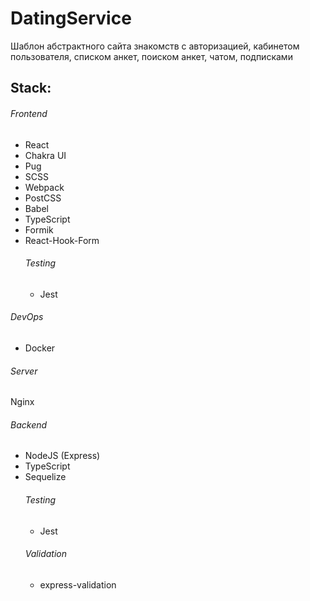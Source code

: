 # DatingService

Шаблон абстрактного сайта знакомств с авторизацией, кабинетом пользователя, списком анкет, поиском анкет, чатом, подписками

## Stack:

###### Frontend

- React
- Chakra UI
- Pug
- SCSS
- Webpack
- PostCSS
- Babel
- TypeScript
- Formik
- React-Hook-Form
  ###### Testing
  - Jest

###### DevOps

- Docker

###### Server

Nginx

###### Backend

- NodeJS (Express)
- TypeScript
- Sequelize
  ###### Testing
  - Jest
  ###### Validation
  - express-validation
